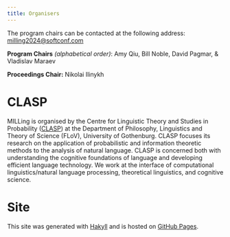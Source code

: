 ```yaml
---
title: Organisers
---
```



The program chairs can be contacted at the following address: <milling2024@softconf.com>


**Program Chairs** _(alphabetical order)_: Amy Qiu, Bill Noble, David Pagmar, & Vladislav Maraev 

**Proceedings Chair:** Nikolai Ilinykh

# CLASP

MILLing is organised by the Centre for Linguistic Theory and Studies
in Probability ([CLASP](https://gu-clasp.github.io/)) at the Department
of Philosophy, Linguistics and Theory of Science (FLoV), University of
Gothenburg. CLASP focuses its research on the application of
probabilistic and information theoretic methods to the analysis of
natural language. CLASP is concerned both with understanding the
cognitive foundations of language and developing efficient language
technology. We work at the interface of computational
linguistics/natural language processing, theoretical linguistics, and
cognitive science.
 
# Site

This site was generated with <a href="http://jaspervdj.be/hakyll">Hakyll</a> and is hosted on <a href="https://pages.github.com/">GitHub Pages</a>.
